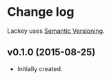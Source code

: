 # Change log

Lackey uses [Semantic Versioning][].

## v0.1.0 (2015-08-25)

-   Initially created.

[semantic versioning]: http://semver.org/spec/v2.0.0.html

